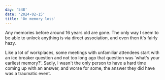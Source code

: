 ```yaml
---
day: '548'
date: '2024-02-15'
title: 'On memory loss'
---
```


Any memories before around 16 years old are gone. The only way I seem to be able to unlock anything is via direct association, and even then it's fairly hazy.

Like a lot of workplaces, some meetings with unfamiliar attendees start with an ice breaker question and not too long ago that question was 'what's your earliest memory?'. Sadly, I wasn't the only person to have a hard time coming up with an answer, and worse for some, the answer they did have was a traumatic event.

